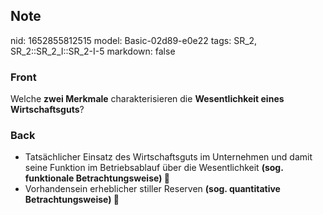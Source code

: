 ## Note
nid: 1652855812515
model: Basic-02d89-e0e22
tags: SR_2, SR_2::SR_2_I::SR_2-I-5
markdown: false

### Front
Welche <b>zwei Merkmale</b> charakterisieren die <b>Wesentlichkeit
eines Wirtschaftsguts</b>?

### Back
<ul>
  <li>Tatsächlicher Einsatz des Wirtschaftsguts im Unternehmen und
  damit seine Funktion im Betriebsablauf über die Wesentlichkeit
  <b>(sog. funktionale Betrachtungsweise) 🤖</b>
  <li>Vorhandensein erheblicher stiller Reserven <b>(sog.
  quantitative Betrachtungsweise) 🗻</b>
</ul>
